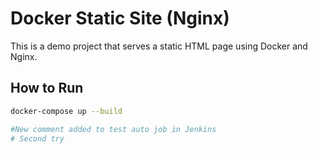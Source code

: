 # Docker Static Site (Nginx)

This is a demo project that serves a static HTML page using Docker and Nginx.

## How to Run

```bash
docker-compose up --build

#New comment added to test auto job in Jenkins
# Second try
